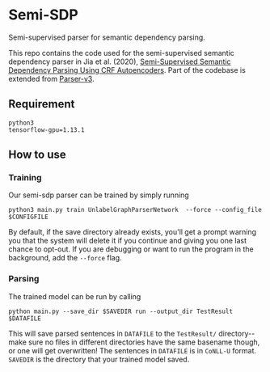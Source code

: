 # Semi-SDP
Semi-supervised parser for semantic dependency parsing.

This repo contains the code used for the semi-supervised semantic dependency parser in Jia et al. (2020), [Semi-Supervised Semantic Dependency Parsing Using CRF Autoencoders](https://www.aclweb.org/anthology/2020.acl-main.607.pdf). 
Part of the codebase is extended from [Parser-v3](https://github.com/tdozat/Parser-v3).

## Requirement
```
python3
tensorflow-gpu=1.13.1
```
## How to use
### Training
Our semi-sdp parser can be trained by simply running
```
python3 main.py train UnlabelGraphParserNetwork  --force --config_file $CONFIGFILE
```
By default, if the save directory already exists, you'll get a prompt warning you that the system will delete it if you continue and giving you one last chance to opt-out. If you are debugging or want to run the program in the background, add the `--force` flag. 

### Parsing
The trained model can be run by calling
```
python main.py --save_dir $SAVEDIR run --output_dir TestResult $DATAFILE
```
This will save parsed sentences in `DATAFILE` to the `TestResult/` directory--make sure no files in different directories have the same basename though, or one will get overwritten! The sentences in `DATAFILE` is in `CoNLL-U` format. `SAVEDIR` is the directory that your trained model saved.
